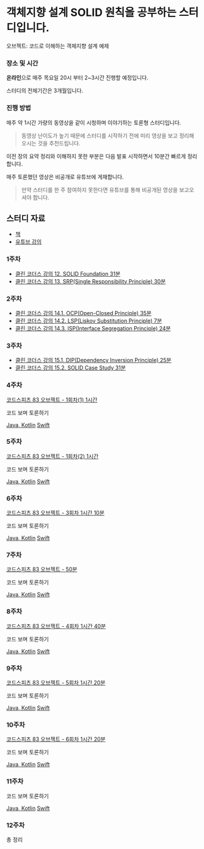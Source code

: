 # 객체지향 설계 SOLID 원칙을 공부하는 스터디입니다.

오브젝트: 코드로 이해하는 객체지향 설계 예제

### 장소 및 시간
**온라인**으로 매주 목요일 20시 부터 2~3시간 진행할 예정입니다.

스터디의 전체기간은 3개월입니다.


### 진행 방법
매주 약 1시간 가량의 동영상을 같이 시청하며 이야기하는 토론형 스터디입니다.

> 동영상 난이도가 높기 때문에 스터디를 시작하기 전에 미리 영상을 보고 정리해오시는 것을 추천드립니다.

이전 장의 요약 정리와 이해하지 못한 부분은 다음 발표 시작하면서 10분간 빠르게 정리합니다.

매주 토론했던 영상은 비공개로 유튜브에 게재합니다.

> 만약 스터디를 한 주 참여하지 못한다면 유튜브를 통해 비공개된 영상을 보고오셔야 합니다.

## 스터디 자료
* [책](https://wikibook.co.kr/object/)
* [유튜브 강의](https://www.youtube.com/watch?v=sWyZUzQW3IM&list=PLBNdLLaRx_rI-UsVIGeWX_iv-e8cxpLxS)

### 1주차 
* [클린 코더스 강의 12. SOLID Foundation 31분](https://www.youtube.com/watch?v=HIWJ8sF8lO8&list=PL7pUrjEGbG8ZMPQ-XukPJsFyMeyvtGcnV&index=14) 
* [클린 코더스 강의 13. SRP(Single Responsibility Principle) 30분](https://www.youtube.com/watch?v=AdANHDp5dTM&list=PL7pUrjEGbG8ZMPQ-XukPJsFyMeyvtGcnV&index=15) 

### 2주차 
* [클린 코더스 강의 14.1. OCP(Open-Closed Principle) 35분](https://www.youtube.com/watch?v=dqa-IdafeIE&list=PL7pUrjEGbG8ZMPQ-XukPJsFyMeyvtGcnV&index=16) 
* [클린 코더스 강의 14.2. LSP(Liskov Substitution Principle) 7분](https://www.youtube.com/watch?v=OfVwuWJSHOY&list=PL7pUrjEGbG8ZMPQ-XukPJsFyMeyvtGcnV&index=17) 
* [클린 코더스 강의 14.3. ISP(Interface Segregation Principle) 24분](https://www.youtube.com/watch?v=OfVwuWJSHOY&list=PL7pUrjEGbG8ZMPQ-XukPJsFyMeyvtGcnV&index=18) 

### 3주차 
* [클린 코더스 강의 15.1. DIP(Dependency Inversion Principle) 25분](https://www.youtube.com/watch?v=mI1PsrgogCw&list=PL7pUrjEGbG8ZMPQ-XukPJsFyMeyvtGcnV&index=19) 
* [클린 코더스 강의 15.2. SOLID Case Study 31분](https://www.youtube.com/watch?v=SaycTFHwpYQ&list=PL7pUrjEGbG8ZMPQ-XukPJsFyMeyvtGcnV&index=20) 

### 4주차 
[코드스피츠 83 오브젝트 - 1회차(1) 1시간](https://www.youtube.com/watch?v=sWyZUzQW3IM)

코드 보며 토론하기

[Java, Kotlin](https://github.com/ObjectStudy/object/tree/master/chapter01)
[Swift](https://github.com/ObjectStudy/object/tree/master/Swift/Chapter01.playground)

### 5주차 
[코드스피츠 83 오브젝트 - 1회차(2) 1시간](https://www.youtube.com/watch?v=navJTjZlUGk&)

코드 보며 토론하기

[Java, Kotlin](https://github.com/ObjectStudy/object/tree/master/chapter02)
[Swift](https://github.com/ObjectStudy/object/tree/master/Swift/Chapter02.playground)

### 6주차 
[코드스피츠 83 오브젝트 - 3회차 1시간 10분](https://youtu.be/Qa3dRrSbeQI?t=4297)

코드 보며 토론하기

[Java, Kotlin](https://github.com/ObjectStudy/object/tree/master/chapter04)
[Swift](https://github.com/ObjectStudy/object/tree/master/Swift/Chapter04.playground)


### 7주차 
[코드스피츠 83 오브젝트 - 50분](https://youtu.be/Qa3dRrSbeQI?t=4297)

코드 보며 토론하기

[Java, Kotlin](https://github.com/ObjectStudy/object/tree/master/chapter05)
[Swift](https://github.com/ObjectStudy/object/tree/master/Swift/Chapter05.playground)


### 8주차 
[코드스피츠 83 오브젝트 - 4회차 1시간 40분](https://www.youtube.com/watch?v=EZht-jB7mr0&t=8s)

코드 보며 토론하기

[Java, Kotlin](https://github.com/ObjectStudy/object/tree/master/chapter06)
[Swift](https://github.com/ObjectStudy/object/tree/master/Swift/Chapter06.playground)


### 9주차 
[코드스피츠 83 오브젝트 - 5회차 1시간 20분](https://www.youtube.com/watch?v=6Hhj5HO0Wb4)

코드 보며 토론하기

[Java, Kotlin](https://github.com/ObjectStudy/object/tree/master/chapter08)
[Swift](https://github.com/ObjectStudy/object/tree/master/Swift/Chapter08.playground)


### 10주차 
[코드스피츠 83 오브젝트 - 6회차 1시간 20분](https://www.youtube.com/watch?v=xb0a2QxocaE&list=PLBNdLLaRx_rI-UsVIGeWX_iv-e8cxpLxS&index=7)

코드 보며 토론하기

[Java, Kotlin](https://github.com/ObjectStudy/object/tree/master/chapter09)
[Swift](https://github.com/ObjectStudy/object/tree/master/Swift/Chapter09.playground)

### 11주차 
코드 보며 토론하기

[Java, Kotlin](https://github.com/ObjectStudy/object/tree/master/chapter10)
[Swift](https://github.com/ObjectStudy/object/tree/master/Swift/Chapter10.playground)

### 12주차 

총 정리
